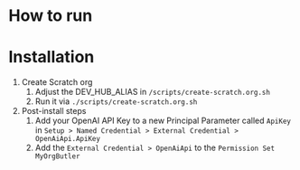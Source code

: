# How to run

# Installation

1. Create Scratch org
    1. Adjust the DEV_HUB_ALIAS in `/scripts/create-scratch.org.sh`
    2. Run it via `./scripts/create-scratch.org.sh`
2. Post-install steps
    1. Add your OpenAI API Key to a new Principal Parameter called `ApiKey` in `Setup > Named Credential > External Credential > OpenAiApi.ApiKey`
    2. Add the `External Credential > OpenAiApi` to the `Permission Set MyOrgButler` 
